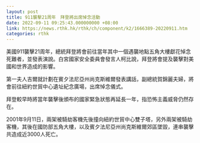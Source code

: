 ```yaml
---
layout: post
title: 911襲擊21周年　拜登將出席悼念活動
date: 2022-09-11 09:25:43.000000000 +08:00
link: https://news.rthk.hk/rthk/ch/component/k2/1666389-20220911.htm
categories: rthk
---
```


美國911襲擊21周年，總統拜登將會前往當年其中一個遇襲地點五角大樓獻花悼念死難者，並發表演說。白宮國家安全委員會發言人柯比說，拜登將會提及襲擊對美國和世界造成的影響。

第一夫人吉爾就計劃在賓夕法尼亞州尚克斯維爾發表講話，副總統賀錦麗夫婦，將會前往紐約世貿中心遺址紀念廣場，出席悼念儀式。

拜登較早時將當年襲擊後頒布的國家緊急狀態再延長一年，指恐怖主義威脅仍然存在。 

2001年9月11日，兩架被騎劫客機先後撞向紐約世貿中心雙子塔，另外兩架被騎劫客機，其後在國防部五角大樓，以及賓夕法尼亞州尚克斯維爾郊區墜毀，連串襲擊共造成近3000人死亡。

